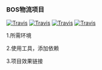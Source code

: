 ### BOS物流项目

[![Travis](https://img.shields.io/badge/Maven-v3.5.2-brightgreen.svg)]()
[![Travis](https://img.shields.io/badge/language-java-blue.svg)]()
[![Travis](https://img.shields.io/badge/platform-win--64-lightgrey.svg)]()
[![Travis](https://img.shields.io/travis/rust-lang/rust.svg)]()

1.所需环境

2.使用工具，添加依赖

3.项目效果链接